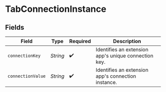 # TabConnectionInstance


## Fields

| Field                                                | Type                                                 | Required                                             | Description                                          |
| ---------------------------------------------------- | ---------------------------------------------------- | ---------------------------------------------------- | ---------------------------------------------------- |
| `connectionKey`                                      | *String*                                             | :heavy_check_mark:                                   | Identifies an extension app's unique connection key. |
| `connectionValue`                                    | *String*                                             | :heavy_check_mark:                                   | Identifies an extension app's connection instance.   |
